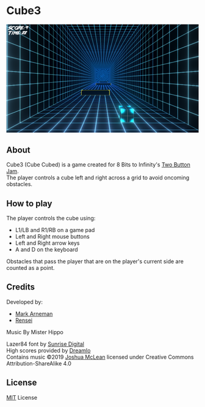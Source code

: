 # Cube3

![Cube3 Screenshot](./Screenshots/Gameplay.PNG)

## About

Cube3 (Cube Cubed) is a game created for 8 Bits to Infinity's [Two Button Jam](https://itch.io/jam/2buttonjam).\
The player controls a cube left and right across a grid to avoid oncoming obstacles.

## How to play

The player controls the cube using:

* L1/LB and R1/RB on a game pad
* Left and Right mouse buttons
* Left and Right arrow keys
* A and D on the keyboard

Obstacles that pass the player that are on the player's current side are counted as a point.

## Credits

Developed by:

* [Mark Arneman](https://arneman.me)
* [Rensei](https://mobile.twitter.com/Rensei_)

Music By Mister Hippo

Lazer84 font by [Sunrise Digital](https://sunrise-digital.net/font.html)\
High scores provided by [Dreamlo](http://dreamlo.com/)\
Contains music ©2019 [Joshua McLean](mrjoshuamclean.com) licensed under Creative Commons Attribution-ShareAlike 4.0

## License

[MIT](./LICENSE.md) License